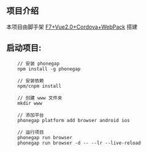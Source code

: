 ## 项目介绍
本项目由脚手架 [F7+Vue2.0+Cordova+WebPack][0] 搭建


## 启动项目:

```
    // 安装 phonegap
    npm install -g phonegap

    // 安装依赖
    npm/cnpm install

    // 创建 www 文件夹
    mkdir www

    // 添加平台
    phonegap platform add browser android ios

    // 运行项目
    phonegap run browser
    phonegap run browser -d -- --lr --live-reload

```


[0]:https://github.com/caiobiodere/cordova-template-framework7-vue-webpack
